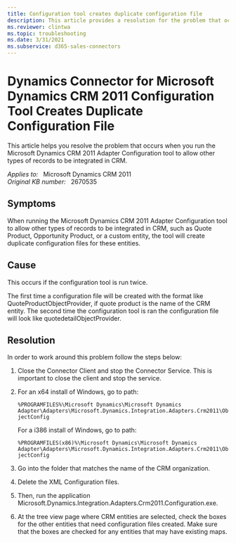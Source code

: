 ```yaml
---
title: Configuration tool creates duplicate configuration file
description: This article provides a resolution for the problem that occurs when you run the Microsoft Dynamics CRM 2011 Adapter Configuration tool to allow other types of records to be integrated in CRM.
ms.reviewer: clintwa
ms.topic: troubleshooting
ms.date: 3/31/2021
ms.subservice: d365-sales-connectors
---
```

# Dynamics Connector for Microsoft Dynamics CRM 2011 Configuration Tool Creates Duplicate Configuration File

This article helps you resolve the problem that occurs when you run the Microsoft Dynamics CRM 2011 Adapter Configuration tool to allow other types of records to be integrated in CRM.

_Applies to:_ &nbsp; Microsoft Dynamics CRM 2011  
_Original KB number:_ &nbsp; 2670535

## Symptoms

When running the Microsoft Dynamics CRM 2011 Adapter Configuration tool to allow other types of records to be integrated in CRM, such as Quote Product, Opportunity Product, or a custom entity, the tool will create duplicate configuration files for these entities.

## Cause

This occurs if the configuration tool is run twice.

The first time a configuration file will be created with the format like QuoteProductObjectProvider, if quote product is the name of the CRM entity. The second time the configuration tool is ran the configuration file will look like quotedetailObjectProvider.

## Resolution

In order to work around this problem follow the steps below:

1. Close the Connector Client and stop the Connector Service. This is important to close the client and stop the service.

2. For an x64 install of Windows, go to path:

   `%PROGRAMFILES%\Microsoft Dynamics\Microsoft Dynamics Adapter\Adapters\Microsoft.Dynamics.Integration.Adapters.Crm2011\ObjectConfig`

   For a i386 install of Windows, go to path:

   `%PROGRAMFILES(x86)%\Microsoft Dynamics\Microsoft Dynamics Adapter\Adapters\Microsoft.Dynamics.Integration.Adapters.Crm2011\ObjectConfig`

3. Go into the folder that matches the name of the CRM organization.

4. Delete the XML Configuration files.

5. Then, run the application Microsoft.Dynamics.Integration.Adapters.Crm2011.Configuration.exe.

6. At the tree view page where CRM entities are selected, check the boxes for the other entities that need configuration files created. Make sure that the boxes are checked for any entities that may have existing maps.
